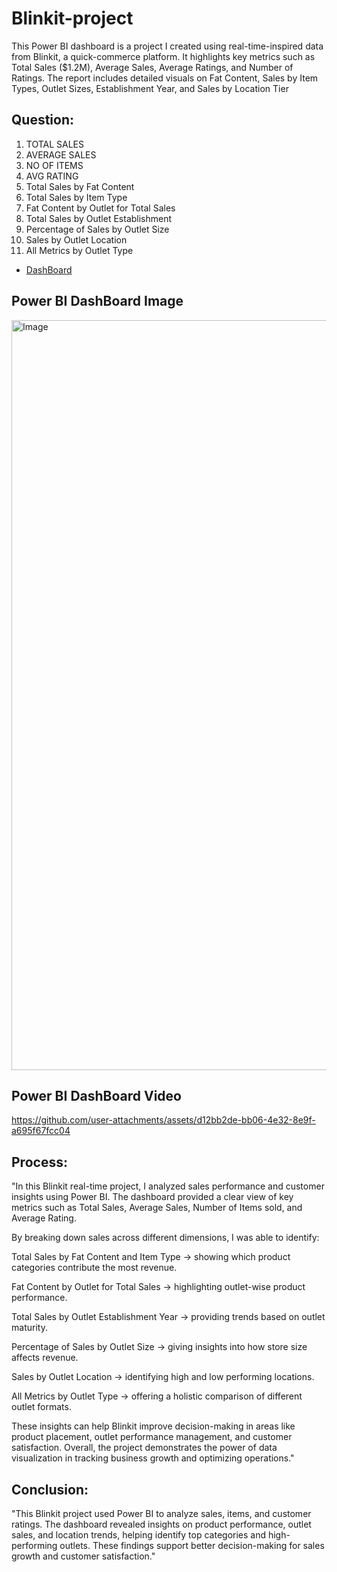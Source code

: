 # Blinkit-project
This Power BI dashboard is a project I created using real-time-inspired data from Blinkit, a quick-commerce platform. 
It highlights key metrics such as Total Sales ($1.2M), Average Sales, Average Ratings, and Number of Ratings. 
The report includes detailed visuals on Fat Content, Sales by Item Types, Outlet Sizes, Establishment Year, and Sales by Location Tier

## Question:
1. TOTAL SALES
2.  AVERAGE SALES
3.  NO OF ITEMS
4.  AVG RATING
5.  Total Sales by Fat Content
6.  Total Sales by Item Type
7.  Fat Content by Outlet for Total Sales
8.  Total Sales by Outlet Establishment
9.  Percentage of Sales by Outlet Size
10.  Sales by Outlet Location
11.  All Metrics by Outlet Type

- <a href= "https://view.officeapps.live.com/op/view.aspx?src=https%3A%2F%2Fraw.githubusercontent.com%2Fsurbhisrivastava002%2FBlinkit-project%2Frefs%2Fheads%2Fmain%2FBlinkIT%2520Grocery%2520Data.xlsx&wdOrigin=BROWSELINK">DashBoard</a>

## Power BI DashBoard Image
<img width="1920" height="1200" alt="Image" src="https://github.com/user-attachments/assets/61077093-78a4-4ca0-b9c4-a118fe0831c6" />

## Power BI DashBoard Video
https://github.com/user-attachments/assets/d12bb2de-bb06-4e32-8e9f-a695f67fcc04

## Process:
"In this Blinkit real-time project, I analyzed sales performance and customer insights using Power BI. The dashboard provided a clear view of key metrics such as Total Sales, Average Sales, Number of Items sold, and Average Rating.

By breaking down sales across different dimensions, I was able to identify:

Total Sales by Fat Content and Item Type → showing which product categories contribute the most revenue.

Fat Content by Outlet for Total Sales → highlighting outlet-wise product performance.

Total Sales by Outlet Establishment Year → providing trends based on outlet maturity.

Percentage of Sales by Outlet Size → giving insights into how store size affects revenue.

Sales by Outlet Location → identifying high and low performing locations.

All Metrics by Outlet Type → offering a holistic comparison of different outlet formats.

These insights can help Blinkit improve decision-making in areas like product placement, outlet performance management, and customer satisfaction. Overall, the project demonstrates the power of data visualization in tracking business growth and optimizing operations."

## Conclusion:
"This Blinkit project used Power BI to analyze sales, items, and customer ratings. The dashboard revealed insights on product performance, outlet sales, and location trends, helping identify top categories and high-performing outlets. These findings support better decision-making for sales growth and customer satisfaction."
